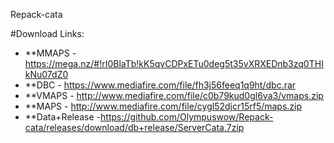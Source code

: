 Repack-cata

#Download Links:
- **MMAPS	- https://mega.nz/#!rI0BlaTb!kK5qvCDPxETu0deg5t35vXRXEDnb3zq0THIkNu07dZ0
- **DBC 	- https://www.mediafire.com/file/fh3j56feeq1q9ht/dbc.rar
- **VMAPS	- http://www.mediafire.com/file/c0b79kud0gl6va3/vmaps.zip
- **MAPS	- http://www.mediafire.com/file/cygl52djcr15rf5/maps.zip
- **Data+Release -https://github.com/Olympuswow/Repack-cata/releases/download/db+release/ServerCata.7zip
